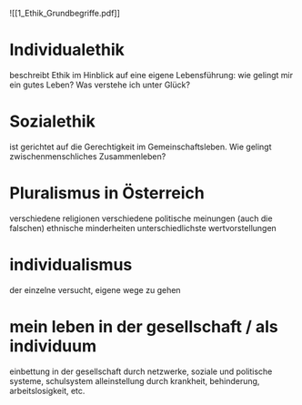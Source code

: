 ![[1_Ethik_Grundbegriffe.pdf]]

# Individualethik
beschreibt Ethik im Hinblick auf eine eigene Lebensführung: wie gelingt mir ein gutes Leben? Was verstehe ich unter Glück?

# Sozialethik
ist gerichtet auf die Gerechtigkeit im Gemeinschaftsleben. Wie gelingt zwischenmenschliches Zusammenleben?

# Pluralismus in Österreich
verschiedene religionen
verschiedene politische meinungen  (auch die falschen)
ethnische minderheiten
unterschiedlichste wertvorstellungen

# individualismus
der einzelne versucht, eigene wege zu gehen

# mein leben in der gesellschaft / als individuum
einbettung in der gesellschaft durch netzwerke, soziale und politische systeme, schulsystem
alleinstellung durch krankheit, behinderung, arbeitslosigkeit, etc.